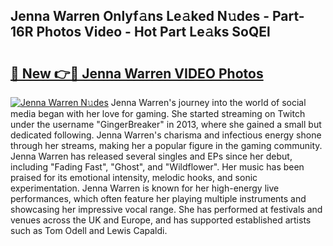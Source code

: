 ## Jenna Warren Onlyf𝚊ns Le𝚊ked N𝚞des - Part-16R Photos Video - Hot Part Le𝚊ks SoQEl

# <h2><a href="http://ac26234.deff.icu/?id=Jenna+Warren">🔗 New 👉🔴 Jenna Warren VIDEO Photos</a></h2>

[![Jenna Warren N𝚞des](https://i.imgur.com/rIISA9y.gif)](http://ac26234.deff.icu/?id=Jenna+Warren)
Jenna Warren's journey into the world of social media began with her love for gaming. She started streaming on Twitch under the username "GingerBreaker" in 2013, where she gained a small but dedicated following. Jenna Warren's charisma and infectious energy shone through her streams, making her a popular figure in the gaming community. Jenna Warren has released several singles and EPs since her debut, including "Fading Fast", "Ghost", and "Wildflower". Her music has been praised for its emotional intensity, melodic hooks, and sonic experimentation. Jenna Warren is known for her high-energy live performances, which often feature her playing multiple instruments and showcasing her impressive vocal range. She has performed at festivals and venues across the UK and Europe, and has supported established artists such as Tom Odell and Lewis Capaldi.
